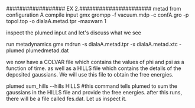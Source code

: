 ################## EX 2.######################
metad from configuration A
compile input
gmx grompp -f vacuum.mdp -c confA.gro -p topol.top -o dialaA.metad.tpr -maxwarn 1


inspect the plumed input and let's discuss what we see

run metadynamics
gmx mdrun -s dialaA.metad.tpr -x dialaA.metad.xtc -plumed plumedmetad.dat


we now have a COLVAR file which contains the values of phi and psi as a function of time. as well as a HILLS file which contains the details of the deposited gaussians. We will use this file to obtain the free energies.


plumed sum_hills --hills HILLS #this command tells plumed to sum the gaussians in the HILLS file and provide the free energies. after this runs, there will be a file called fes.dat. Let us inspect it.
